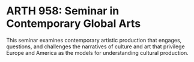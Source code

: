 # ARTH 958: Seminar in Contemporary Global Arts

This seminar examines contemporary artistic production that engages, questions, and challenges the narratives of culture and art that privilege Europe and America as the models for understanding cultural production.